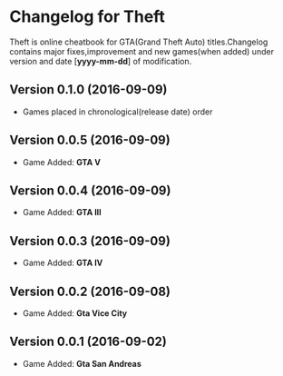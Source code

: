 # Changelog for Theft
Theft is online cheatbook for GTA(Grand Theft Auto) titles.Changelog contains major fixes,improvement and new games(when added) under version and date [**yyyy-mm-dd**] of modification.

## Version 0.1.0 (2016-09-09)

- Games placed in chronological(release date) order

## Version 0.0.5 (2016-09-09)

- Game Added: **GTA V**

## Version 0.0.4 (2016-09-09)

- Game Added: **GTA III**

## Version 0.0.3 (2016-09-09)

- Game Added: **GTA IV**

## Version 0.0.2 (2016-09-08)

- Game Added: **Gta Vice City**

## Version 0.0.1 (2016-09-02)

- Game Added: **Gta San Andreas**


